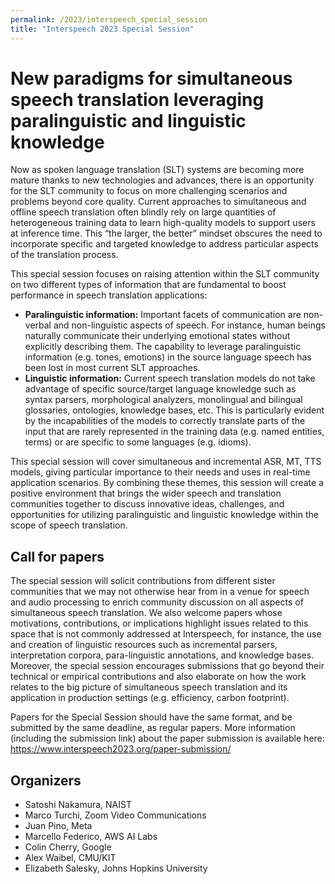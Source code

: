 ```yaml
---
permalink: /2023/interspeech_special_session
title: "Interspeech 2023 Special Session"
---
```

# New paradigms for simultaneous speech translation leveraging paralinguistic and linguistic knowledge

Now as spoken language translation (SLT) systems are becoming more mature thanks to new technologies and advances, there is an opportunity for the SLT community to focus on more challenging scenarios and problems beyond core quality. Current approaches to simultaneous and offline speech translation often blindly rely on large quantities of heterogeneous training data to learn high-quality models to support users at inference time. This “the larger, the better” mindset obscures the need to incorporate specific and targeted knowledge to address particular aspects of the translation process.

This special session focuses on raising attention within the SLT community on two different types of information that are fundamental to boost performance in speech translation applications:
* **Paralinguistic information:** Important facets of communication are non-verbal and non-linguistic aspects of speech. For instance, human beings naturally communicate their underlying emotional states without explicitly describing them. The capability to leverage paralinguistic information (e.g. tones, emotions) in the source language speech has been lost in most current SLT approaches.
* **Linguistic information:** Current speech translation models do not take advantage of specific source/target language knowledge such as syntax parsers, morphological analyzers, monolingual and bilingual glossaries, ontologies, knowledge bases, etc. This is particularly evident by the incapabilities of the models to correctly translate parts of the input that are rarely represented in the training data (e.g. named entities, terms)  or are specific to some languages (e.g. idioms).

This special session will cover simultaneous and incremental ASR, MT, TTS models, giving particular importance to their needs and uses in real-time application scenarios. By combining these themes, this session will create a positive environment that brings the wider speech and translation communities together to discuss innovative ideas, challenges, and opportunities for utilizing paralinguistic and linguistic knowledge within the scope of speech translation. 


## Call for papers

The special session will solicit contributions from different sister communities that we may not otherwise hear from in a venue for speech and audio processing to enrich community discussion on all aspects of simultaneous speech translation. We also welcome papers whose motivations, contributions, or implications highlight issues related to this space that is not commonly addressed at Interspeech, for instance, the use and creation of linguistic resources such as incremental parsers, interpretation corpora, para-linguistic annotations, and knowledge bases. Moreover, the special session encourages submissions that go beyond their technical or empirical contributions and also elaborate on how the work relates to the big picture of simultaneous speech translation and its application in production settings (e.g. efficiency, carbon footprint).

Papers for the Special Session should have the same format, and be submitted by the same deadline, as regular papers. More information (including the submission link) about the paper submission is available here: https://www.interspeech2023.org/paper-submission/ 


## Organizers

* Satoshi Nakamura, NAIST
* Marco Turchi, Zoom Video Communications 
* Juan Pino, Meta 
* Marcello Federico, AWS AI Labs 
* Colin Cherry, Google
* Alex Waibel, CMU/KIT 
* Elizabeth Salesky, Johns Hopkins University
